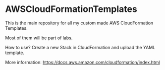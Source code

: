 # AWSCloudFormationTemplates

This is the main repository for all my custom made AWS CloudFormation Templates.

Most of them will be part of labs.

How to use?
Create a new Stack in CloudFormation and upload the YAML template.

More information:
https://docs.aws.amazon.com/cloudformation/index.html



